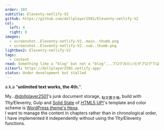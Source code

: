 ```yaml
---
order: 103
subtitle: Eleventy-netlify-V2
github: https://github.com/dollplayer2501/Eleventy-netlify-V2
col:
  left: 4
  right: 8
images:
  - screenshot..Eleventy-netlify-V2..main..thumb.png
  - screenshot..Eleventy-netlify-V2..sub..thumb.png
lightbox2: Eleventy-netlify-V2
tags:
  - content
read: Something like a "blog" but not a "blog"...ブログみたいだがブログではない何か
siteurl: https://dollplayer2501.netlify.app/
status: Under development but stalled
---
```



a.k.a "**unlimited text works, the 4th.**".

My...[@dollplayer2501](https://github.com/dollplayer2501)'s junk document storage, <sub>駄文置き場</sub>, build with 11ty/Eleventy, Gulp and [Solid State](https://html5up.net/solid-state) of [HTML5 UP!](https://html5up.net/)'s template and color scheme is [WordPress theme's Hexa](https://wordpress.com/ja/theme/hexa).  
I want to manage the content in chapters rather than in chronological order, I have implemented it independently without using the 11ty/Eleventy functions.
